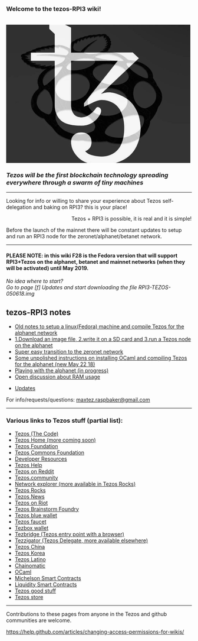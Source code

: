 ### Welcome to the tezos-RPI3 wiki!
&nbsp;&nbsp;&nbsp;&nbsp;&nbsp;&nbsp;&nbsp;&nbsp;&nbsp; &nbsp;&nbsp;&nbsp;&nbsp;&nbsp;&nbsp;&nbsp;&nbsp;&nbsp; &nbsp;&nbsp;&nbsp;&nbsp;&nbsp;&nbsp;&nbsp;&nbsp;&nbsp; <img src="https://github.com/maxtez-raspbaker/TZRPI3-logo/blob/master/TZrpi2.jpg" align="center" width="500">

### _Tezos will be the first blockchain technology spreading everywhere through a swarm of tiny machines_

***

Looking for info or willing to share your experience about Tezos self-delegation and baking on RPI3? this is your place! 

&nbsp;&nbsp;&nbsp;&nbsp;&nbsp;&nbsp;&nbsp;&nbsp;&nbsp;&nbsp;&nbsp;&nbsp;&nbsp;&nbsp;&nbsp;&nbsp;&nbsp;&nbsp;&nbsp;&nbsp;&nbsp;&nbsp;&nbsp;&nbsp;&nbsp;&nbsp;&nbsp;&nbsp;&nbsp;&nbsp;&nbsp;&nbsp;&nbsp;&nbsp;&nbsp;&nbsp;&nbsp;&nbsp;&nbsp;&nbsp;&nbsp;&nbsp;&nbsp;&nbsp; Tezos + RPI3 is possible, it is real and it is simple!

Before the launch of the mainnet there will be constant updates to setup and run an RPI3 node for the zeronet/alphanet/betanet network. 
***

#### PLEASE NOTE: in this wiki F28 is the Fedora version that will support RPI3+Tezos on the alphanet, betanet and mainnet networks (when they will be activated) until May 2019.

_No idea where to start?_\
_Go to page [f] Updates and start downloading the file RPI3-TEZOS-050618.img_
<!--- * We have started gathering all the info about our experience on running a node on RPI3 that were scattered since December 2017.  --->
## tezos-RPI3 notes

* [Old notes to setup a linux(Fedora) machine and compile Tezos for the alphanet network](https://github.com/demodun/tezos-RPI3/wiki/%5Ba%5D-Old-notes-to-setup-a-linux(Fedora)-machine-and-compile-Tezos-for-the-alphanet-network)
* [1.Download an image file, 2.write it on a SD card and 3.run a Tezos node on the alphanet](https://github.com/demodun/tezos-RPI3/wiki/%5Bb-1%5D-1.Download-an-image-file,-2.write-it-on-a-SD-card-and-3.run-a-Tezos-node-on-the-alphanet)
* [Super easy transition to the zeronet network](https://github.com/demodun/tezos-RPI3/wiki/%5Bb-2%5D-Super-easy-transition-to-the-zeronet-network)
* [Some unpolished instructions on installing OCaml and compiling Tezos for the alphanet (new May 22 18)](https://github.com/demodun/tezos-RPI3/wiki/%5Bc%5D-Some-unpolished-instructions-on-installing-OCaml-and-compiling-Tezos-for-the-alphanet-(new-May-22-18))
* [Playing with the alphanet (in progress)](https://github.com/demodun/tezos-RPI3/wiki/%5Bd%5D-Playing-with-the-alphanet-(in-progress))
* [Open discussion about RAM usage](https://github.com/demodun/tezos-RPI3/wiki/%5Bed%5D-Open-discussion-about-RAM-usage)
<!--- * [About RPI3 on the betanet and mainnet network](https://github.com/demodun/tezos-RPI3/wiki/%5Be%5D-About-RPI3-on-the-betanet-and-mainnet-network) ---> 
* [Updates](https://github.com/demodun/tezos-RPI3/wiki/%5Bf%5D-Updates)




<!--- *There will be constant updates before launch of the mainnet mainly regarding the setup for the zeronet/alphanet/betanet network. 
For future support of Tezos on the betanet and mainnet see [page [e]](https://github.com/demodun/tezos-RPI3/wiki/%5Be%5D-About-RPI3-on-the-betanet-and-mainnet-network).  --->

For info/requests/questions: maxtez.raspbaker@gmail.com



***

### Various links to Tezos stuff (partial list):
* [Tezos (The Code)](https://gitlab.com/tezos/tezos)
* [Tezos Home (more coming soon)](https://tezos.com)
* [Tezos Foundation](https://tezosfoundation.ch/)
* [Tezos Commons Foundation](https://tezoscommons.org/)
* [Developer Resources](http://doc.tzalpha.net/)
* [Tezos Help](https://www.tezos.help/)
* [Tezos on Reddit](https://www.reddit.com/r/tezos/)
* [Tezos.community](https://forums.tezos.community)
* [Network explorer (more available in Tezos Rocks)](http://tzscan.io/)
* [Tezos Rocks](https://tezos.rocks/)
* [Tezos News](https://TezosNews.us/)
* [Tezos on Riot](https://riot.im/app/#/room/#tezos:matrix.org)
* [Tezos Brainstorm Foundry](https://trello.com/tezosbrainstormfoundry)
* [Tezos blue wallet](http://tezos.blue/)
* [Tezos faucet](https://faucet.tzalpha.net/)
* [Tezbox wallet](https://tezbox.github.io/)
* [Tezbridge (Tezos entry point with a browser)](https://github.com/tezbridge/tezbridge.github.io)
* [Tezzigator (Tezos Delegate, more available elsewhere)](https://tezzigator.com/)
* [Tezos China](https://www.tezcn.com/)
* [Tezos Korea](http://cafe.naver.com/tezos/)
* [Tezos Latino](http://tezos.lat/)
* [Chainomatic](https://www.chainomatic.com/)
* [OCaml](http://ocaml.org/)
* [Michelson Smart Contracts](https://www.michelson-lang.com/)
* [Liquidity Smart Contracts](http://www.liquidity-lang.org/)
* [Tezos good stuff](https://martin.pospech.cz/post/)
* [Tezos store](https://shop.spreadshirt.com/tezos-store/)







***

Contributions to these pages from anyone in the Tezos and github communities are welcome.

https://help.github.com/articles/changing-access-permissions-for-wikis/

